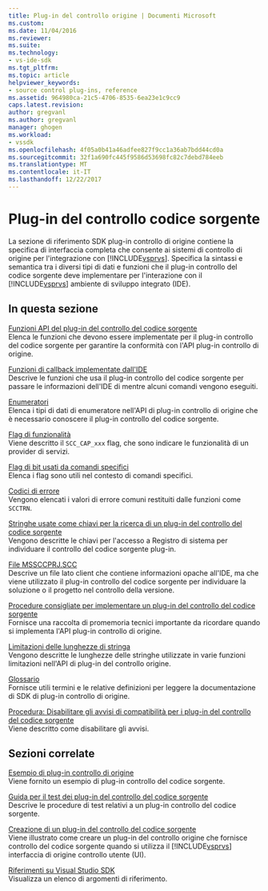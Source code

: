 ```yaml
---
title: Plug-in del controllo origine | Documenti Microsoft
ms.custom: 
ms.date: 11/04/2016
ms.reviewer: 
ms.suite: 
ms.technology:
- vs-ide-sdk
ms.tgt_pltfrm: 
ms.topic: article
helpviewer_keywords:
- source control plug-ins, reference
ms.assetid: 964980ca-21c5-4706-8535-6ea23e1c9cc9
caps.latest.revision: 
author: gregvanl
ms.author: gregvanl
manager: ghogen
ms.workload:
- vssdk
ms.openlocfilehash: 4f05a0b41a46adfee827f9cc1a36ab7bdd44cd0a
ms.sourcegitcommit: 32f1a690fc445f9586d53698fc82c7debd784eeb
ms.translationtype: MT
ms.contentlocale: it-IT
ms.lasthandoff: 12/22/2017
---
```

# <a name="source-control-plug-ins"></a>Plug-in del controllo codice sorgente
La sezione di riferimento SDK plug-in controllo di origine contiene la specifica di interfaccia completa che consente ai sistemi di controllo di origine per l'integrazione con [!INCLUDE[vsprvs](../code-quality/includes/vsprvs_md.md)]. Specifica la sintassi e semantica tra i diversi tipi di dati e funzioni che il plug-in controllo del codice sorgente deve implementare per l'interazione con il [!INCLUDE[vsprvs](../code-quality/includes/vsprvs_md.md)] ambiente di sviluppo integrato (IDE).  
  
## <a name="in-this-section"></a>In questa sezione  
 [Funzioni API del plug-in del controllo del codice sorgente](../extensibility/source-control-plug-in-api-functions.md)  
 Elenca le funzioni che devono essere implementate per il plug-in controllo del codice sorgente per garantire la conformità con l'API plug-in controllo di origine.  
  
 [Funzioni di callback implementate dall'IDE](../extensibility/callback-functions-implemented-by-the-ide.md)  
 Descrive le funzioni che usa il plug-in controllo del codice sorgente per passare le informazioni dell'IDE di mentre alcuni comandi vengono eseguiti.  
  
 [Enumeratori](../extensibility/enumerators.md)  
 Elenca i tipi di dati di enumeratore nell'API di plug-in controllo di origine che è necessario conoscere il plug-in controllo del codice sorgente.  
  
 [Flag di funzionalità](../extensibility/capability-flags.md)  
 Viene descritto il `SCC_CAP_xxx` flag, che sono indicare le funzionalità di un provider di servizi.  
  
 [Flag di bit usati da comandi specifici](../extensibility/bitflags-used-by-specific-commands.md)  
 Elenca i flag sono utili nel contesto di comandi specifici.  
  
 [Codici di errore](../extensibility/error-codes.md)  
 Vengono elencati i valori di errore comuni restituiti dalle funzioni come `SCCTRN`.  
  
 [Stringhe usate come chiavi per la ricerca di un plug-in del controllo del codice sorgente](../extensibility/strings-used-as-keys-for-finding-a-source-control-plug-in.md)  
 Vengono descritte le chiavi per l'accesso a Registro di sistema per individuare il controllo del codice sorgente plug-in.  
  
 [File MSSCCPRJ.SCC](../extensibility/mssccprj-scc-file.md)  
 Descrive un file lato client che contiene informazioni opache all'IDE, ma che viene utilizzato il plug-in controllo del codice sorgente per individuare la soluzione o il progetto nel controllo della versione.  
  
 [Procedure consigliate per implementare un plug-in del controllo del codice sorgente](../extensibility/best-practices-for-implementing-a-source-control-plug-in.md)  
 Fornisce una raccolta di promemoria tecnici importante da ricordare quando si implementa l'API plug-in controllo di origine.  
  
 [Limitazioni delle lunghezze di stringa](../extensibility/restrictions-on-string-lengths.md)  
 Vengono descritte le lunghezze delle stringhe utilizzate in varie funzioni limitazioni nell'API di plug-in del controllo origine.  
  
 [Glossario](../extensibility/source-control-plug-in-glossary.md)  
 Fornisce utili termini e le relative definizioni per leggere la documentazione di SDK di plug-in controllo di origine.  
  
 [Procedura: Disabilitare gli avvisi di compatibilità per i plug-in del controllo del codice sorgente](../extensibility/how-to-turn-off-compatibility-warnings-for-source-control-plug-ins.md)  
 Viene descritto come disabilitare gli avvisi.  
  
## <a name="related-sections"></a>Sezioni correlate  
 [Esempio di plug-in controllo di origine](http://msdn.microsoft.com/en-us/61de7d2b-71db-451e-8e3e-d41b11c7a4ca)  
 Viene fornito un esempio di plug-in controllo del codice sorgente.  
  
 [Guida per il test dei plug-in del controllo del codice sorgente](../extensibility/internals/test-guide-for-source-control-plug-ins.md)  
 Descrive le procedure di test relativi a un plug-in controllo del codice sorgente.  
  
 [Creazione di un plug-in del controllo del codice sorgente](../extensibility/internals/creating-a-source-control-plug-in.md)  
 Viene illustrato come creare un plug-in del controllo origine che fornisce controllo del codice sorgente quando si utilizza il [!INCLUDE[vsprvs](../code-quality/includes/vsprvs_md.md)] interfaccia di origine controllo utente (UI).  
  
 [Riferimenti su Visual Studio SDK](../extensibility/visual-studio-sdk-reference.md)  
 Visualizza un elenco di argomenti di riferimento.